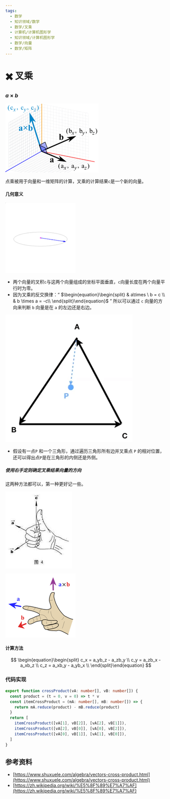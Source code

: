 ```yaml
---
tags:
  - 数学
  - 知识领域/数学
  - 数学/叉乘
  - 计算机/计算机图形学
  - 知识领域/计算机图形学
  - 数学/向量
  - 数学/矩阵
---
```

# ✖️ 叉乘

### $a \times b$

![img](assets/cross-product-components.gif)

点乘被用于向量和一维矩阵的计算，叉乘的计算结果`c`是一个新的向量。

#### 几何意义

![img](assets/220px-Cross_product.gif)

* 两个向量的叉积`c`与这两个向量组成的坐标平面垂直，`c`向量长度在两个向量平行时为零。
* 因为叉乘的反交换律：“ $\begin{equation}\begin{split} & a\times \ b = c \\ & b \times a = -c\\ \end{split}\end{equation}$  ” 所以可以通过 `c` 向量的方向来判断 `b` 向量是在 `a` 的左边还是右边。

![](assets/image-20211001130318474.png)

* 假设有一点`P` 和一个三角形，通过遍历三角形所有边并叉乘点 `P` 的相对位置，还可以得出点`P`是在三角形的内侧还是外侧。

##### 使用右手定则确定叉乘结果向量的方向

这两种方法都可以，第一种更好记一些。

![img](assets/3F77AA10-09A5-400C-942B-46EC332E4157.jpeg)

![img](assets/220px-Right_hand_rule_cross_product.svg.png)

#### 计算方法

$$
\begin{equation}\begin{split}
c_x = a_yb_z - a_zb_y \\
c_y = a_zb_x - a_xb_z \\
c_z = a_xb_y - a_yb_x \\
\end{split}\end{equation}
$$

### 代码实现

```typescript
export function crossProduct(vA: number[], vB: number[]) {
  const product = (t = 0, v = 0) => t * v
  const itemCrossProduct = (mA: number[], mB: number[]) => {
    return mA.reduce(product) - mB.reduce(product)
  }
  return [
    itemCrossProduct([vA[1], vB[2]], [vA[2], vB[1]]),
    itemCrossProduct([vA[2], vB[0]], [vA[0], vB[2]]),
    itemCrossProduct([vA[0], vB[1]], [vA[1], vB[0]]),
  ]
}
```

## 参考资料

* [https://www.shuxuele.com/algebra/vectors-cross-product.html](https://www.shuxuele.com/algebra/vectors-cross-product.html)
* [https://zh.wikipedia.org/wiki/%E5%8F%89%E7%A7%AF](https://zh.wikipedia.org/wiki/%E5%8F%89%E7%A7%AF)
